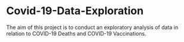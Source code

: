 # Covid-19-Data-Exploration
The aim of this project is to conduct an exploratory analysis of data in relation to COVID-19 Deaths and COVID-19 Vaccinations. 

